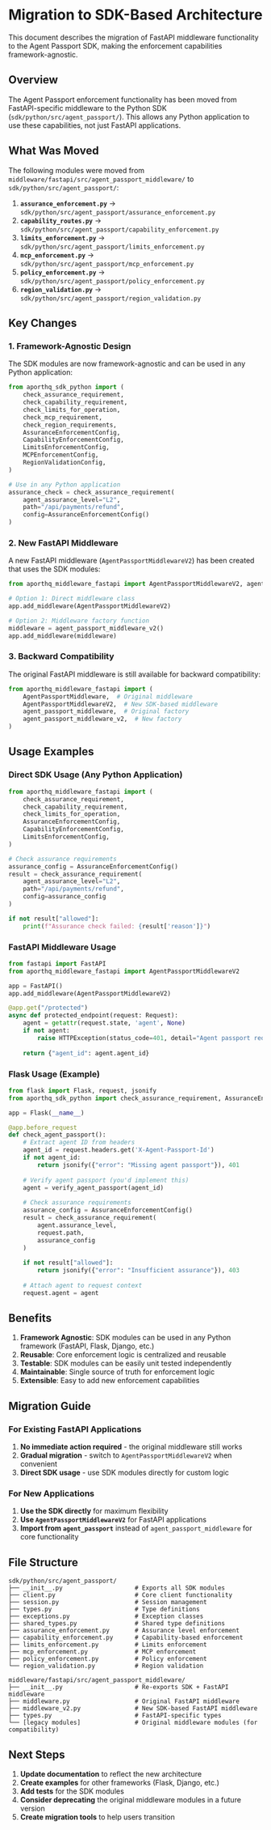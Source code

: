 # Migration to SDK-Based Architecture

This document describes the migration of FastAPI middleware functionality to the Agent Passport SDK, making the enforcement capabilities framework-agnostic.

## Overview

The Agent Passport enforcement functionality has been moved from FastAPI-specific middleware to the Python SDK (`sdk/python/src/agent_passport/`). This allows any Python application to use these capabilities, not just FastAPI applications.

## What Was Moved

The following modules were moved from `middleware/fastapi/src/agent_passport_middleware/` to `sdk/python/src/agent_passport/`:

1. **`assurance_enforcement.py`** → `sdk/python/src/agent_passport/assurance_enforcement.py`
2. **`capability_routes.py`** → `sdk/python/src/agent_passport/capability_enforcement.py`
3. **`limits_enforcement.py`** → `sdk/python/src/agent_passport/limits_enforcement.py`
4. **`mcp_enforcement.py`** → `sdk/python/src/agent_passport/mcp_enforcement.py`
5. **`policy_enforcement.py`** → `sdk/python/src/agent_passport/policy_enforcement.py`
6. **`region_validation.py`** → `sdk/python/src/agent_passport/region_validation.py`

## Key Changes

### 1. Framework-Agnostic Design

The SDK modules are now framework-agnostic and can be used in any Python application:

```python
from aporthq_sdk_python import (
    check_assurance_requirement,
    check_capability_requirement,
    check_limits_for_operation,
    check_mcp_requirement,
    check_region_requirements,
    AssuranceEnforcementConfig,
    CapabilityEnforcementConfig,
    LimitsEnforcementConfig,
    MCPEnforcementConfig,
    RegionValidationConfig,
)

# Use in any Python application
assurance_check = check_assurance_requirement(
    agent_assurance_level="L2",
    path="/api/payments/refund",
    config=AssuranceEnforcementConfig()
)
```

### 2. New FastAPI Middleware

A new FastAPI middleware (`AgentPassportMiddlewareV2`) has been created that uses the SDK modules:

```python
from aporthq_middleware_fastapi import AgentPassportMiddlewareV2, agent_passport_middleware_v2

# Option 1: Direct middleware class
app.add_middleware(AgentPassportMiddlewareV2)

# Option 2: Middleware factory function
middleware = agent_passport_middleware_v2()
app.add_middleware(middleware)
```

### 3. Backward Compatibility

The original FastAPI middleware is still available for backward compatibility:

```python
from aporthq_middleware_fastapi import (
    AgentPassportMiddleware,  # Original middleware
    AgentPassportMiddlewareV2,  # New SDK-based middleware
    agent_passport_middleware,  # Original factory
    agent_passport_middleware_v2,  # New factory
)
```

## Usage Examples

### Direct SDK Usage (Any Python Application)

```python
from aporthq_middleware_fastapi import (
    check_assurance_requirement,
    check_capability_requirement,
    check_limits_for_operation,
    AssuranceEnforcementConfig,
    CapabilityEnforcementConfig,
    LimitsEnforcementConfig,
)

# Check assurance requirements
assurance_config = AssuranceEnforcementConfig()
result = check_assurance_requirement(
    agent_assurance_level="L2",
    path="/api/payments/refund",
    config=assurance_config
)

if not result["allowed"]:
    print(f"Assurance check failed: {result['reason']}")
```

### FastAPI Middleware Usage

```python
from fastapi import FastAPI
from aporthq_middleware_fastapi import AgentPassportMiddlewareV2

app = FastAPI()
app.add_middleware(AgentPassportMiddlewareV2)

@app.get("/protected")
async def protected_endpoint(request: Request):
    agent = getattr(request.state, 'agent', None)
    if not agent:
        raise HTTPException(status_code=401, detail="Agent passport required")
    
    return {"agent_id": agent.agent_id}
```

### Flask Usage (Example)

```python
from flask import Flask, request, jsonify
from aporthq_sdk_python import check_assurance_requirement, AssuranceEnforcementConfig

app = Flask(__name__)

@app.before_request
def check_agent_passport():
    # Extract agent ID from headers
    agent_id = request.headers.get('X-Agent-Passport-Id')
    if not agent_id:
        return jsonify({"error": "Missing agent passport"}), 401
    
    # Verify agent passport (you'd implement this)
    agent = verify_agent_passport(agent_id)
    
    # Check assurance requirements
    assurance_config = AssuranceEnforcementConfig()
    result = check_assurance_requirement(
        agent.assurance_level,
        request.path,
        assurance_config
    )
    
    if not result["allowed"]:
        return jsonify({"error": "Insufficient assurance"}), 403
    
    # Attach agent to request context
    request.agent = agent
```

## Benefits

1. **Framework Agnostic**: SDK modules can be used in any Python framework (FastAPI, Flask, Django, etc.)
2. **Reusable**: Core enforcement logic is centralized and reusable
3. **Testable**: SDK modules can be easily unit tested independently
4. **Maintainable**: Single source of truth for enforcement logic
5. **Extensible**: Easy to add new enforcement capabilities

## Migration Guide

### For Existing FastAPI Applications

1. **No immediate action required** - the original middleware still works
2. **Gradual migration** - switch to `AgentPassportMiddlewareV2` when convenient
3. **Direct SDK usage** - use SDK modules directly for custom logic

### For New Applications

1. **Use the SDK directly** for maximum flexibility
2. **Use `AgentPassportMiddlewareV2`** for FastAPI applications
3. **Import from `agent_passport`** instead of `agent_passport_middleware` for core functionality

## File Structure

```
sdk/python/src/agent_passport/
├── __init__.py                    # Exports all SDK modules
├── client.py                      # Core client functionality
├── session.py                     # Session management
├── types.py                       # Type definitions
├── exceptions.py                  # Exception classes
├── shared_types.py                # Shared type definitions
├── assurance_enforcement.py       # Assurance level enforcement
├── capability_enforcement.py      # Capability-based enforcement
├── limits_enforcement.py          # Limits enforcement
├── mcp_enforcement.py             # MCP enforcement
├── policy_enforcement.py          # Policy enforcement
└── region_validation.py           # Region validation

middleware/fastapi/src/agent_passport_middleware/
├── __init__.py                    # Re-exports SDK + FastAPI middleware
├── middleware.py                  # Original FastAPI middleware
├── middleware_v2.py               # New SDK-based FastAPI middleware
├── types.py                       # FastAPI-specific types
└── [legacy modules]               # Original middleware modules (for compatibility)
```

## Next Steps

1. **Update documentation** to reflect the new architecture
2. **Create examples** for other frameworks (Flask, Django, etc.)
3. **Add tests** for the SDK modules
4. **Consider deprecating** the original middleware modules in a future version
5. **Create migration tools** to help users transition
